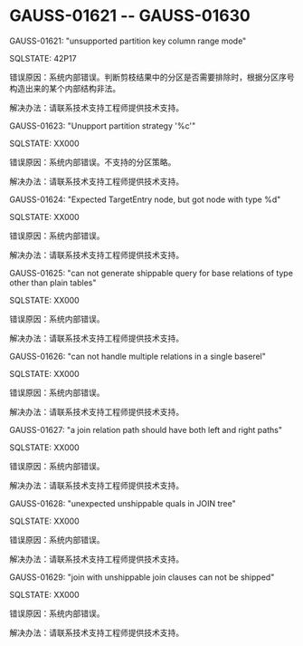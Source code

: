 # GAUSS-01621 -- GAUSS-01630

GAUSS-01621: "unsupported partition key column range mode"

SQLSTATE: 42P17

错误原因：系统内部错误。判断剪枝结果中的分区是否需要排除时，根据分区序号构造出来的某个内部结构非法。

解决办法：请联系技术支持工程师提供技术支持。

GAUSS-01623: "Unupport partition strategy '%c'"

SQLSTATE: XX000

错误原因：系统内部错误。不支持的分区策略。

解决办法：请联系技术支持工程师提供技术支持。

GAUSS-01624: "Expected TargetEntry node, but got node with type %d"

SQLSTATE: XX000

错误原因：系统内部错误。

解决办法：请联系技术支持工程师提供技术支持。

GAUSS-01625: "can not generate shippable query for base relations of type other than plain tables"

SQLSTATE: XX000

错误原因：系统内部错误。

解决办法：请联系技术支持工程师提供技术支持。

GAUSS-01626: "can not handle multiple relations in a single baserel"

SQLSTATE: XX000

错误原因：系统内部错误。

解决办法：请联系技术支持工程师提供技术支持。

GAUSS-01627: "a join relation path should have both left and right paths"

SQLSTATE: XX000

错误原因：系统内部错误。

解决办法：请联系技术支持工程师提供技术支持。

GAUSS-01628: "unexpected unshippable quals in JOIN tree"

SQLSTATE: XX000

错误原因：系统内部错误。

解决办法：请联系技术支持工程师提供技术支持。

GAUSS-01629: "join with unshippable join clauses can not be shipped"

SQLSTATE: XX000

错误原因：系统内部错误。

解决办法：请联系技术支持工程师提供技术支持。

